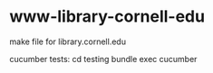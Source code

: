 # www-library-cornell-edu
make file for library.cornell.edu

cucumber tests:
cd testing
bundle exec cucumber

